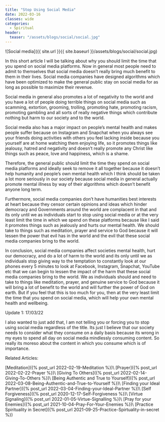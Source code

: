 ```yaml
---
title: "Stop Using Social Media"
date: 2022-03-16
classes: wide
categories:
  - Spiritual 
header:
  teaser: "/assets/blogs/social/social.jpg"
--- 
```


![Social media]({{ site.url }}{{ site.baseurl }}/assets/blogs/social/social.jpg)

In this short article I will be talking about why you should limit the time that you spend on social media platforms. Now in general most people need to admit to themselves that social media doesn’t really bring much benefit to them in their lives. Social media companies have designed algorithms which have been optimized to make the general public stay on social media for as long as possible to maximize their revenue.

Social media in general also promotes a lot of negativity to the world and you have a lot of people doing terrible things on social media such as scamming, extortion, grooming, trolling, promoting hate, promoting racism, promoting gambling and all sorts of really negative things which contribute nothing but harm to our society and to the world.

Social media also has a major impact on people’s mental health and makes people suffer because on Instagram and Snapchat when you always see your friends doing activities with others you feel lacking inside because you yourself are at home watching them enjoying life, so it promotes things like jealousy, hatred and negativity and doesn’t really promote any Christ like things such as peace, love and happiness, which is a shame.

Therefore, the general public should limit the time they spend on social media platforms and ideally seek to remove it all together because it doesn’t help humanity and people’s own mental health which I think should be taken a lot more seriously in our society because social media in general actually promote mental illness by way of their algorithms which doesn’t benefit anyone long term.

Furthermore, social media companies don’t have humanities best interests at heart because they censor certain opinions and ideas which hinder democracy and Governments around the world are complacent in that and its only until we as individuals start to stop using social media or at the very least limit the time in which we spend on these platforms because like I said it promotes things such as jealously and hurts our mental health. We should take to things such as meditation, prayer and service to God because it will lessen the power that evil has in the world and the evil that these social media companies bring to the world.

In conclusion, social media companies affect societies mental health, hurt our democracy, and do a lot of harm to the world and its only until we as individuals stop giving way to the temptation to constantly look at our phones every 5 minutes to look at Facebook, Instagram, Snapchat, YouTube etc that we can begin to lessen the impact of the harm that these social media companies bring to the world. We as individuals should and need to take to things like meditation, prayer, and genuine service to God because it will bring a lot of benefit to the world and will further the power of God on earth. But if you feel that this is too much for you, then at the very least limit the time that you spend on social media, which will help your own mental health and wellbeing.

Update 1: 17/03/22

I also wanted to just add that, I am not telling you or forcing you to stop using social media regardless of the title. Its just I believe that our society needs to consider what they consume on a daily basis because its wrong in my eyes to spend all day on social media mindlessly consuming content. So really its moreso about the content in which you consume which is of importance.

Related Articles:

[Meditation]({% post_url 2022-02-19-Meditation %})\\
[Prayer]({% post_url 2022-02-22-Prayer %})\\
[Giving To Others]({% post_url 2022-02-14-Giving-To-Others %})\\
[Being Authentic and True to Yourself]({% post_url 2022-03-08-Being-Authentic-and-True-to-Yourself %})\\
[Finding your Ideal Partner]({% post_url 2022-03-04-Finding-your-Ideal-Partner %})\\
[Self Forgiveness]({% post_url 2020-12-17-Self-Forgiveness %})\\
[Virtue Signaling]({% post_url 2022-01-05-Virtue-Signalling %})\\
[Pray for your Enemies]({% post_url 2021-10-04-Pray-For-Your-Enemies %})\\
[Practice Spirituality in Secret]({% post_url 2021-09-25-Practice-Spirtuality-in-secret %})

